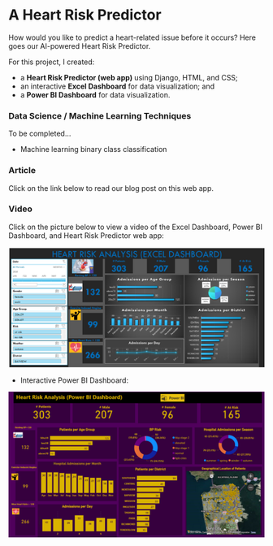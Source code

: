# A Heart Risk Predictor
How would you like to predict a heart-related issue before it occurs? Here goes our AI-powered Heart Risk Predictor. 

For this project, I created:
- a <b>Heart Risk Predictor (web app)</b> using Django, HTML, and CSS;
- an interactive <b>Excel Dashboard</b> for data visualization; and
- a <b>Power BI Dashboard</b> for data visualization.

### Data Science / Machine Learning Techniques
To be completed...
- Machine learning binary class classification

### Article 
Click on the link below to read our blog post on this web app.

### Video 
Click on the picture below to view a video of the Excel Dashboard, Power BI Dashboard, and Heart Risk Predictor web app:

[![Watch the video](https://github.com/auds-hobbies/p1_heart_risk_predictor/blob/main/github_heart_risk_excel_dashboard_v2.png)](https://www.youtube.com/watch?v=0VrLLymaOQA)


- Interactive Power BI Dashboard:
<img src="https://github.com/auds-hobbies/p1_heart_risk_predictor/blob/main/github_heart_risk_power_bi_dashboard.png " width="728"/> 



